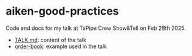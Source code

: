 # aiken-good-practices

Code and docs for my talk at TxPipe Crew Show&Tell on Feb 28th 2025.

* [TALK.md](TALK.md): content of the talk
* [order-book](order-book): example used in the talk
